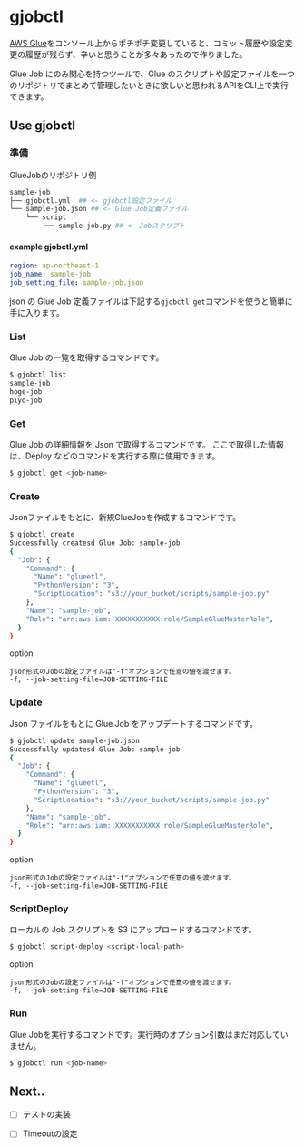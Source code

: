 # gjobctl

[AWS Glue](https://aws.amazon.com/jp/glue/)をコンソール上からポチポチ変更していると、コミット履歴や設定変更の履歴が残らず、辛いと思うことが多々あったので作りました。

Glue Job にのみ関心を持つツールで、Glue のスクリプトや設定ファイルを一つのリポジトリでまとめて管理したいときに欲しいと思われるAPIをCLI上で実行できます。

## Use gjobctl

### 準備
GlueJobのリポジトリ例
```bash
sample-job
├── gjobctl.yml  ## <- gjobctl設定ファイル
└── sample-job.json ## <- Glue Job定義ファイル
    └── script
        └── sample-job.py ## <- Jobスクリプト
```

#### example gjobctl.yml

```yml:gjobctl.yml
region: ap-northeast-1
job_name: sample-job
job_setting_file: sample-job.json
```

json の Glue Job 定義ファイルは下記する`gjobctl get`コマンドを使うと簡単に手に入ります。

### List
Glue Job の一覧を取得するコマンドです。
```bash
$ gjobctl list
sample-job
hoge-job
piyo-job
```

### Get
Glue Job の詳細情報を Json で取得するコマンドです。
ここで取得した情報は、Deploy などのコマンドを実行する際に使用できます。


```bash
$ gjobctl get <job-name>
```

### Create
Jsonファイルをもとに、新規GlueJobを作成するコマンドです。
```bash
$ gjobctl create
Successfully createsd Glue Job: sample-job
{
  "Job": {
    "Command": {
      "Name": "glueetl",
      "PythonVersion": "3",
      "ScriptLocation": "s3://your_bucket/scripts/sample-job.py"
    },
    "Name": "sample-job",
    "Role": "arn:aws:iam::XXXXXXXXXXX:role/SampleGlueMasterRole",
  }
}
```

option
```
json形式のJobの設定ファイルは"-f"オプションで任意の値を渡せます。
-f, --job-setting-file=JOB-SETTING-FILE
```

### Update
Json ファイルをもとに Glue Job をアップデートするコマンドです。

```bash
$ gjobctl update sample-job.json
Successfully updatesd Glue Job: sample-job
{
  "Job": {
    "Command": {
      "Name": "glueetl",
      "PythonVersion": "3",
      "ScriptLocation": "s3://your_bucket/scripts/sample-job.py"
    },
    "Name": "sample-job",
    "Role": "arn:aws:iam::XXXXXXXXXXX:role/SampleGlueMasterRole",
  }
}
```

option
```
json形式のJobの設定ファイルは"-f"オプションで任意の値を渡せます。
-f, --job-setting-file=JOB-SETTING-FILE
```

### ScriptDeploy
ローカルの Job スクリプトを S3 にアップロードするコマンドです。

```bash
$ gjobctl script-deploy <script-local-path> 
```

option
```
json形式のJobの設定ファイルは"-f"オプションで任意の値を渡せます。
-f, --job-setting-file=JOB-SETTING-FILE
```

### Run
Glue Jobを実行するコマンドです。実行時のオプション引数はまだ対応していません。

```bash
$ gjobctl run <job-name>
```


## Next..
 - [ ] テストの実装
 - [ ] Timeoutの設定

